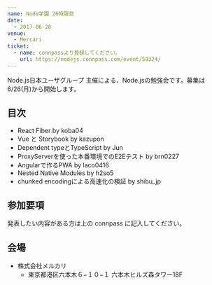```yaml
---
name: Node学園 26時限目
date:
  - 2017-06-28
venue:
  - Mercari
ticket:
  - name: connpassより登録してください。
    url: https://nodejs.connpass.com/event/59324/
---
```


Node.js日本ユーザグループ 主催による、Node.jsの勉強会です。募集は 6/26(月)から開始します。

## 目次

- React Fiber by koba04
- Vue と Storybook by kazupon
- Dependent typeとTypeScript by Jun
- ProxyServerを使った本番環境でのE2Eテスト by brn0227
- Angularで作るPWA by laco0416
- Nested Native Modules by h2so5
- chunked encodingによる高速化の検証 by shibu_jp

## 参加要項

発表したい内容がある方は上の connpass に記入してください。

## 会場

- 株式会社メルカリ
  - 東京都港区六本木６−１０−１ 六本木ヒルズ森タワー18F
